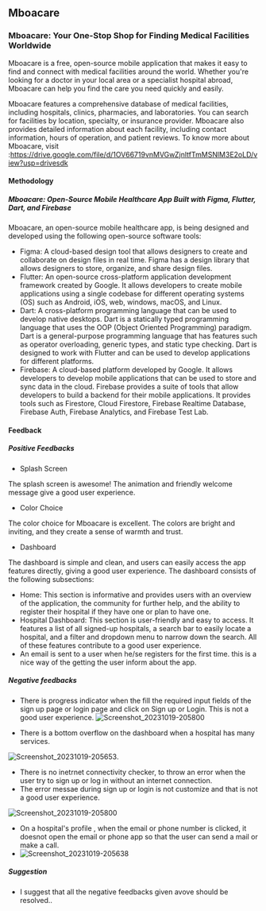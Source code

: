 ## Mboacare
### Mboacare: Your One-Stop Shop for Finding Medical Facilities Worldwide

Mboacare is a free, open-source mobile application that makes it easy to find and connect with medical facilities around the world. Whether you're looking for a doctor in your local area or a specialist hospital abroad, Mboacare can help you find the care you need quickly and easily.

Mboacare features a comprehensive database of medical facilities, including hospitals, clinics, pharmacies, and laboratories. You can search for facilities by location, specialty, or insurance provider. Mboacare also provides detailed information about each facility, including contact information, hours of operation, and patient reviews.
To know more about Mboacare, visit :https://drive.google.com/file/d/1OV66719vnMVGwZjnltfTmMSNlM3E2oLD/view?usp=drivesdk 
#### Methodology
 ##### Mboacare: Open-Source Mobile Healthcare App Built with Figma, Flutter, Dart, and Firebase

Mboacare, an open-source mobile healthcare app, is being designed and developed using the following open-source software tools:

 - Figma: A cloud-based design tool that allows designers to create and collaborate on design files in real time. Figma has a design library that allows designers to store, organize, and share design files.
 - Flutter: An open-source cross-platform application development framework created by Google. It allows developers to create mobile applications using a single codebase for different operating systems (OS) such as Android, iOS, web, windows, macOS, and Linux.
 - Dart: A cross-platform programming language that can be used to develop native desktops. Dart is a statically typed programming language that uses the OOP (Object Oriented Programming) paradigm. Dart is a general-purpose programming language that has features such as operator overloading, generic types, and static type checking. Dart is designed to work with Flutter and can be used to develop applications for different platforms.
 - Firebase: A cloud-based platform developed by Google. It allows developers to develop mobile applications that can be used to store and sync data in the cloud. Firebase provides a suite of tools that allow developers to build a backend for their mobile applications. It provides tools such as Firestore, Cloud Firestore, Firebase Realtime Database, Firebase Auth, Firebase Analytics, and Firebase Test Lab.

#### Feedback
 ##### Positive Feedbacks
  - Splash Screen

The splash screen is awesome! The animation and friendly welcome message give a good user experience.

 - Color Choice

The color choice for Mboacare is excellent. The colors are bright and inviting, and they create a sense of warmth and trust.

- Dashboard

The dashboard is simple and clean, and users can easily access the app features directly, giving a good user experience. The dashboard consists of the following subsections:

 - Home: This section is informative and provides users with an overview of the application, the community for further help, and the ability to register their hospital if they have one or plan to have one.
- Hospital Dashboard: This section is user-friendly and easy to access. It features a list of all signed-up hospitals, a search bar to easily locate a hospital, and a filter and dropdown menu to narrow down the search. All of these features contribute to a good user experience.
- An email is sent to a user when he/se registers for the first time. this is a nice way of the getting the user inform about the app.
##### Negative feedbacks
 - There is progress indicator when the fill the required input fields of the sign up page or login page and click on Sign up or Login. This is not a good user experience.
   ![Screenshot_20231019-205800](https://github.com/Mboalab/Outreachy-Applicants/assets/119896243/a4744fa1-9d9d-4999-804c-d2df6a5ba110)
  
 - There is a bottom overflow on the dashboard when a hospital has many services.
    
![Screenshot_20231019-205653](https://github.com/Mboalab/Outreachy-Applicants/assets/119896243/9ccd9eed-0875-4f27-8f79-08a3c390ebca).
- There is  no inetrnet connectivity checker, to throw an error when the user try to sign up or log in without an internet connection.
- The error messae during sign up or login is not customize and that is not a good user experience.

![Screenshot_20231019-205800](https://github.com/Mboalab/Outreachy-Applicants/assets/119896243/c8f516bb-7b28-493b-966d-b095a9cf7161)
- On a hospital's profile , when the email or phone number is clicked, it doesnot open the email or phone app so that the user can send a mail or make a call.
- ![Screenshot_20231019-205638](https://github.com/Mboalab/Outreachy-Applicants/assets/119896243/be79abd7-c143-4e8d-a24d-a6cbb500c9fe)
##### Suggestion
 - I suggest that all the negative feedbacks given avove should be resolved..
